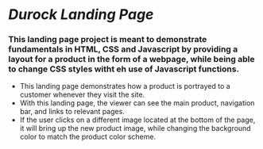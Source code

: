 # _Durock Landing Page_

### This landing page project is meant to demonstrate fundamentals in HTML, CSS and Javascript by providing a layout for a product in the form of a webpage, while being able to change CSS styles witht eh use of Javascript functions.

* This landing page demonstrates how a product is portrayed to a customer whenever they visit the site.
* With this landing page, the viewer can see the main product, navigation bar, and links to relevant pages. 
* If the user clicks on a different image located at the bottom of the page, it will bring up the new product image, while changing the background color to match the product color scheme.
